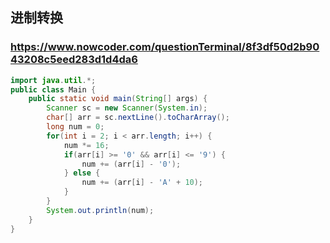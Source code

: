 ## 进制转换
### https://www.nowcoder.com/questionTerminal/8f3df50d2b9043208c5eed283d1d4da6
```java
import java.util.*;
public class Main {
    public static void main(String[] args) {
        Scanner sc = new Scanner(System.in);
        char[] arr = sc.nextLine().toCharArray();
        long num = 0;
        for(int i = 2; i < arr.length; i++) {
            num *= 16;
            if(arr[i] >= '0' && arr[i] <= '9') {
                num += (arr[i] - '0');
            } else {
                num += (arr[i] - 'A' + 10);
            }
        }
        System.out.println(num);
    }
}
```
